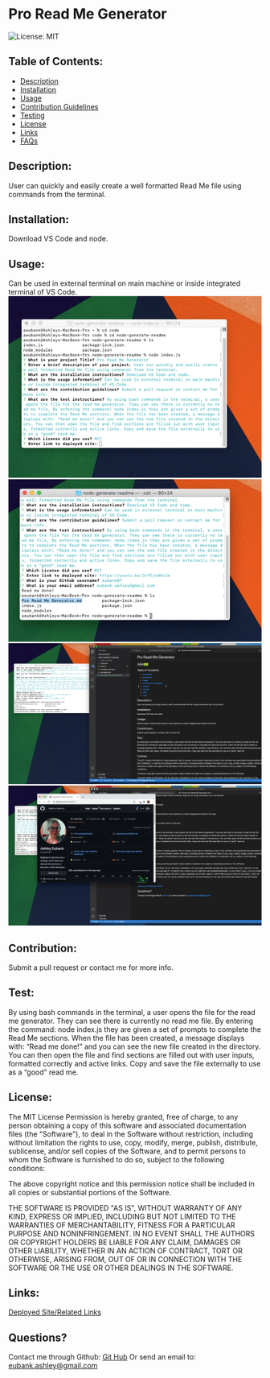# Pro Read Me Generator  
![License: MIT](https://img.shields.io/badge/License-MIT-green.svg)

## Table of Contents:
* [Description](#Description)
* [Installation](##installation)
* [Usage](##usage)
* [Contribution Guidelines](##contribution)
* [Testing](##test)
* [License](##license)
* [Links](##links)
* [FAQs](##Questions)

## Description:
User can quickly and easily create a well formatted Read Me file using commands from the terminal.

## Installation:
Download VS Code and node.

## Usage:
Can be used in external terminal on main machine or inside integrated terminal of VS Code.
![Terminal Start](./assets/terminal-start.png)
![Read Me Done](./assets/readme-done.png)
![Side by Side](./assets/sideby-side.png)
![Active Link](./assets/active-link.png)

## Contribution:
Submit a pull request or contact me for more info.

## Test:
By using bash commands in the terminal, a user opens the file for the read me generator. They can see there is currently no read me file. By entering the command: node index.js they are given a set of prompts to complete the Read Me sections. When the file has been created, a message displays with: “Read me done!” and you can see the new file created in the directory. You can then open the file and find sections are filled out with user inputs, formatted correctly and active links. Copy and save the file externally to use as a “good” read me.

## License:
The MIT License 
Permission is hereby granted, free of charge, to any person obtaining a copy of this software and associated documentation files (the "Software"), to deal in the Software without restriction, including without limitation the rights to use, copy, modify, merge, publish, distribute, sublicense, and/or sell copies of the Software, and to permit persons to whom the Software is furnished to do so, subject to the following conditions:

The above copyright notice and this permission notice shall be included in all copies or substantial portions of the Software.

THE SOFTWARE IS PROVIDED "AS IS", WITHOUT WARRANTY OF ANY KIND, EXPRESS OR IMPLIED, INCLUDING BUT NOT LIMITED TO THE WARRANTIES OF MERCHANTABILITY, FITNESS FOR A PARTICULAR PURPOSE AND NONINFRINGEMENT. IN NO EVENT SHALL THE AUTHORS OR COPYRIGHT HOLDERS BE LIABLE FOR ANY CLAIM, DAMAGES OR OTHER LIABILITY, WHETHER IN AN ACTION OF CONTRACT, TORT OR OTHERWISE, ARISING FROM, OUT OF OR IN CONNECTION WITH THE SOFTWARE OR THE USE OR OTHER DEALINGS IN THE SOFTWARE.

## Links:
[Deployed Site/Related Links](https://youtu.be/Ed5BTmui7VQ)

## Questions?
Contact me through Github:
[Git Hub](https://github.com/eubank87)
Or send an email to: eubank.ashley@gmail.com
    